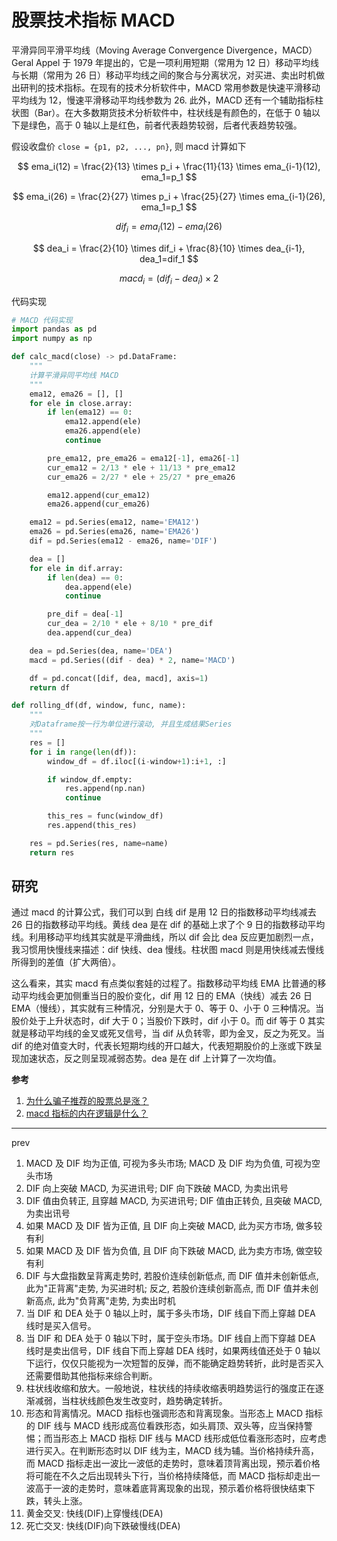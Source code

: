# 股票技术指标 MACD

平滑异同平滑平均线（Moving Average Convergence Divergence，MACD）Geral Appel 于 1979 年提出的，它是一项利用短期（常用为 12 日）移动平均线与长期（常用为 26 日）移动平均线之间的聚合与分离状况，对买进、卖出时机做出研判的技术指标。在现有的技术分析软件中，MACD 常用参数是快速平滑移动平均线为 12，慢速平滑移动平均线参数为 26. 此外，MACD 还有一个辅助指标柱状图（Bar）。在大多数期货技术分析软件中，柱状线是有颜色的，在低于 0 轴以下是绿色，高于 0 轴以上是红色，前者代表趋势较弱，后者代表趋势较强。

假设收盘价 `close = {p1, p2, ..., pn}`, 则 macd 计算如下

$$
ema_i(12) = \frac{2}{13} \times p_i + \frac{11}{13} \times ema_{i-1}(12), ema_1=p_1
$$

$$
ema_i(26) = \frac{2}{27} \times p_i + \frac{25}{27} \times ema_{i-1}(26), ema_1=p_1
$$

$$
dif_i = ema_i(12) - ema_i(26)
$$

$$
dea_i = \frac{2}{10} \times dif_i + \frac{8}{10} \times dea_{i-1}, dea_1=dif_1
$$

$$
macd_i = (dif_i - dea_i) \times 2
$$

代码实现

```py
# MACD 代码实现
import pandas as pd
import numpy as np

def calc_macd(close) -> pd.DataFrame:
    """
    计算平滑异同平均线 MACD
    """
    ema12, ema26 = [], []
    for ele in close.array:
        if len(ema12) == 0:
            ema12.append(ele)
            ema26.append(ele)
            continue

        pre_ema12, pre_ema26 = ema12[-1], ema26[-1]
        cur_ema12 = 2/13 * ele + 11/13 * pre_ema12
        cur_ema26 = 2/27 * ele + 25/27 * pre_ema26

        ema12.append(cur_ema12)
        ema26.append(cur_ema26)

    ema12 = pd.Series(ema12, name='EMA12')
    ema26 = pd.Series(ema26, name='EMA26')
    dif = pd.Series(ema12 - ema26, name='DIF')

    dea = []
    for ele in dif.array:
        if len(dea) == 0:
            dea.append(ele)
            continue

        pre_dif = dea[-1]
        cur_dea = 2/10 * ele + 8/10 * pre_dif
        dea.append(cur_dea)

    dea = pd.Series(dea, name='DEA')
    macd = pd.Series((dif - dea) * 2, name='MACD')

    df = pd.concat([dif, dea, macd], axis=1)
    return df

def rolling_df(df, window, func, name):
    """
    对Dataframe按一行为单位进行滚动, 并且生成结果Series
    """
    res = []
    for i in range(len(df)):
        window_df = df.iloc[(i-window+1):i+1, :]

        if window_df.empty:
            res.append(np.nan)
            continue

        this_res = func(window_df)
        res.append(this_res)

    res = pd.Series(res, name=name)
    return res
```

## 研究

通过 macd 的计算公式，我们可以到 白线 dif 是用 12 日的指数移动平均线减去 26 日的指数移动平均线。黄线 dea 是在 dif 的基础上求了个 9 日的指数移动平均线。利用移动平均线其实就是平滑曲线，所以 dif 会比 dea 反应更加剧烈一点，我习惯用快慢线来描述：dif 快线、dea 慢线。柱状图 macd 则是用快线减去慢线所得到的差值（扩大两倍）。

这么看来，其实 macd 有点类似套娃的过程了。指数移动平均线 EMA 比普通的移动平均线会更加侧重当日的股价变化，dif 用 12 日的 EMA（快线）减去 26 日 EMA（慢线），其实就有三种情况，分别是大于 0、等于 0、小于 0 三种情况。当股价处于上升状态时，dif 大于 0；当股价下跌时，dif 小于 0。而 dif 等于 0 其实就是移动平均线的金叉或死叉信号，当 dif 从负转零，即为金叉，反之为死叉。当 dif 的绝对值变大时，代表长短期均线的开口越大，代表短期股价的上涨或下跌呈现加速状态，反之则呈现减弱态势。dea 是在 dif 上计算了一次均值。

**参考**

1. [为什么骗子推荐的股票总是涨？](https://mp.weixin.qq.com/s?__biz=MzAxMjM4MTEwNg==&mid=2651704635&idx=1&sn=49048b7810552fd91f08d654bf75fe7f&chksm=804bd3e6b73c5af0f38b23376b7579b1bbf75eb4cc918227dd880978fe9d9c7e14835c0940d0&scene=21&poc_token=HK_aOWWjQWolLIigvhayAevZmBoQ7VnR98YUgnpY)
2. [macd 指标的内在逻辑是什么？](https://www.zhihu.com/question/29954111)

---

prev

1. MACD 及 DIF 均为正值, 可视为多头市场; MACD 及 DIF 均为负值, 可视为空头市场
2. DIF 向上突破 MACD, 为买进讯号; DIF 向下跌破 MACD, 为卖出讯号
3. DIF 值由负转正, 且穿越 MACD, 为买进讯号; DIF 值由正转负, 且突破 MACD, 为卖出讯号
4. 如果 MACD 及 DIF 皆为正值, 且 DIF 向上突破 MACD, 此为买方市场, 做多较有利
5. 如果 MACD 及 DIF 皆为负值, 且 DIF 向下跌破 MACD, 此为卖方市场, 做空较有利
6. DIF 与大盘指数呈背离走势时, 若股价连续创新低点, 而 DIF 值并未创新低点, 此为"正背离"走势, 为买进时机; 反之,
   若股价连续创新高点, 而 DIF 值并未创新高点, 此为"负背离"走势, 为卖出时机
7. 当 DIF 和 DEA 处于 0 轴以上时，属于多头市场，DIF 线自下而上穿越 DEA 线时是买入信号。
8. 当 DIF 和 DEA 处于 0 轴以下时，属于空头市场。DIF 线自上而下穿越 DEA 线时是卖出信号，DIF 线自下而上穿越 DEA 线时，如果两线值还处于 0 轴以下运行，仅仅只能视为一次短暂的反弹，而不能确定趋势转折，此时是否买入还需要借助其他指标来综合判断。
9. 柱状线收缩和放大。一般地说，柱状线的持续收缩表明趋势运行的强度正在逐渐减弱，当柱状线颜色发生改变时，趋势确定转折。
10. 形态和背离情况。MACD 指标也强调形态和背离现象。当形态上 MACD 指标的 DIF 线与 MACD 线形成高位看跌形态，如头肩顶、双头等，应当保持警惕；而当形态上 MACD 指标 DIF 线与 MACD 线形成低位看涨形态时，应考虑进行买入。在判断形态时以 DIF 线为主，MACD 线为辅。当价格持续升高，而 MACD 指标走出一波比一波低的走势时，意味着顶背离出现，预示着价格将可能在不久之后出现转头下行，当价格持续降低，而 MACD 指标却走出一波高于一波的走势时，意味着底背离现象的出现，预示着价格将很快结束下跌，转头上涨。
11. 黄金交叉: 快线(DIF)上穿慢线(DEA)
12. 死亡交叉: 快线(DIF)向下跌破慢线(DEA)
